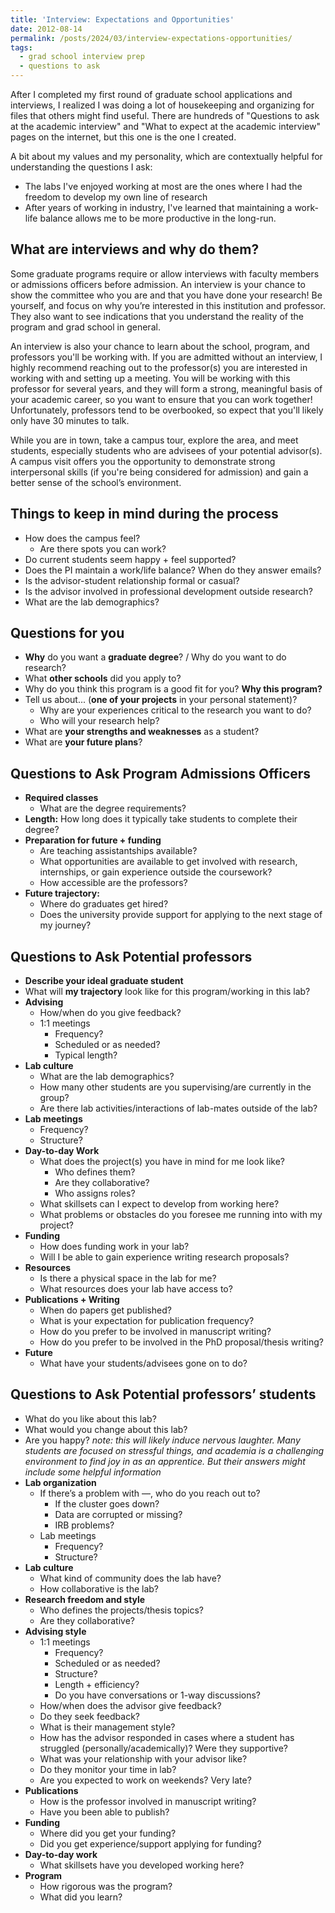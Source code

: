 ```yaml
---
title: 'Interview: Expectations and Opportunities'
date: 2012-08-14
permalink: /posts/2024/03/interview-expectations-opportunities/
tags:
  - grad school interview prep
  - questions to ask
---
```


After I completed my first round of graduate school applications and interviews, I realized I was doing a lot of housekeeping and organizing for files that others might find useful. There are hundreds of "Questions to ask at the academic interview" and "What to expect at the academic interview" pages on the internet, but this one is the one I created.

A bit about my values and my personality, which are contextually helpful for understanding the questions I ask:

* The labs I've enjoyed working at most are the ones where I had the freedom to develop my own line of research
* After years of working in industry, I've learned that maintaining a work-life balance allows me to be more productive in the long-run.

What are interviews and why do them?
------
Some graduate programs require or allow interviews with faculty members or admissions officers before admission. 
An interview is your chance to show the committee who you are and that you have done your research! Be yourself, and focus on why you’re 
interested in this institution and professor. They also want to see indications that you understand the reality of the program and grad school in general.

An interview is also your chance to learn about the school, program, and professors you'll be working with. 
If you are admitted without an interview, I highly recommend reaching out
to the professor(s) you are interested in working with and setting up a meeting. You will be working with this professor
for several years, and they will form a strong, meaningful basis of your academic career, so you want to ensure that you 
can work together! Unfortunately, professors tend to be overbooked, so expect that you'll likely only have 30 minutes to talk.

While you are in town, take a campus tour, explore the area, and meet students, especially students who are advisees of your potential advisor(s). 
A campus visit offers you the opportunity to demonstrate strong interpersonal skills (if you're being considered for admission)
and gain a better sense of the school’s environment.

Things to keep in mind during the process
-----------
* How does the campus feel?
  * Are there spots you can work?
* Do current students seem happy + feel supported?
* Does the PI maintain a work/life balance? When do they answer emails?
* Is the advisor-student relationship formal or casual?
* Is the advisor involved in professional development outside research?
* What are the lab demographics?

Questions for you
-----------
* **Why** do you want a **graduate degree**? / Why do you want to do research?
* What **other schools** did you apply to?
* Why do you think this program is a good fit for you? **Why this program?**
* Tell us about... (**one of your projects** in your personal statement)?
  * Why are your experiences critical to the research you want to do?
  * Who will your research help?
* What are **your strengths and weaknesses** as a student?
* What are **your future plans**?

Questions to Ask Program Admissions Officers
----------
* **Required classes**
  * What are the degree requirements?
* **Length:** How long does it typically take students to complete their degree?
* **Preparation for future + funding**
  * Are teaching assistantships available?
  * What opportunities are available to get involved with research, internships, or gain experience outside the coursework?
  * How accessible are the professors?
* **Future trajectory:**
  * Where do graduates get hired?
  * Does the university provide support for applying to the next stage of my journey?

Questions to Ask Potential professors
---------
* **Describe your ideal graduate student**
* What will **my trajectory** look like for this program/working in this lab?
* **Advising**
  * How/when do you give feedback?
  * 1:1 meetings
    * Frequency?
    * Scheduled or as needed?
    * Typical length?
* **Lab culture**
  * What are the lab demographics?
  * How many other students are you supervising/are currently in the group?
  * Are there lab activities/interactions of lab-mates outside of the lab?
* **Lab meetings**
  * Frequency?
  * Structure?
* **Day-to-day Work**
  * What does the project(s) you have in mind for me look like?
    * Who defines them?
    * Are they collaborative?
    * Who assigns roles?
  * What skillsets can I expect to develop from working here?
  * What problems or obstacles do you foresee me running into with my project?
* **Funding**
  * How does funding work in your lab?
  * Will I be able to gain experience writing research proposals?
* **Resources**
  * Is there a physical space in the lab for me?
  * What resources does your lab have access to?
* **Publications + Writing**
  * When do papers get published?
  * What is your expectation for publication frequency?
  * How do you prefer to be involved in manuscript writing?
  * How do you prefer to be involved in the PhD proposal/thesis writing?
* **Future**
  * What have your students/advisees gone on to do?

Questions to Ask Potential professors’ students
----------
  * What do you like about this lab?
  * What would you change about this lab?
  * Are you happy? *note: this will likely induce nervous laughter. Many students are focused on stressful things, and academia is a challenging environment to find joy in as an apprentice. But their answers might include some helpful information*
  * **Lab organization**
    * If there’s a problem with —, who do you reach out to?
      * If the cluster goes down?
      * Data are corrupted or missing?
      * IRB problems?
    * Lab meetings
      * Frequency?
      * Structure?
  * **Lab culture**
    * What kind of community does the lab have?
    * How collaborative is the lab?
  * **Research freedom and style**
    * Who defines the projects/thesis topics?
    * Are they collaborative?
  * **Advising style**
    * 1:1 meetings
      * Frequency?
      * Scheduled or as needed?
      * Structure?
      * Length + efficiency?
      * Do you have conversations or 1-way discussions?
    * How/when does the advisor give feedback?
    * Do they seek feedback?
    * What is their management style?
    * How has the advisor responded in cases where a student has struggled (personally/academically)? Were they supportive?
    * What was your relationship with your advisor like?
    * Do they monitor your time in lab?
    * Are you expected to work on weekends? Very late?
  * **Publications**
    * How is the professor involved in manuscript writing?
    * Have you been able to publish?
  * **Funding**
    * Where did you get your funding?
    * Did you get experience/support applying for funding?
  * **Day-to-day work**
    * What skillsets have you developed working here?
  * **Program**
    * How rigorous was the program?
    * What did you learn?
